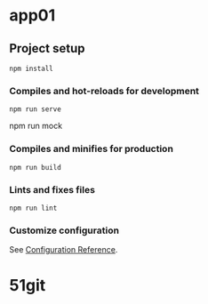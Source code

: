 # app01

## Project setup
```
npm install
```

### Compiles and hot-reloads for development
```
npm run serve
```
npm run mock

### Compiles and minifies for production
```
npm run build
```

### Lints and fixes files
```
npm run lint
```

### Customize configuration
See [Configuration Reference](https://cli.vuejs.org/config/).
# 51git
